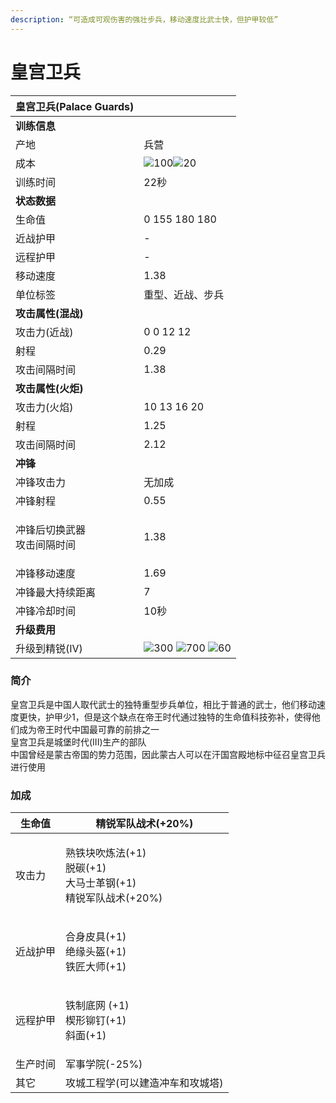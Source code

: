 ```yaml
---
description: “可造成可观伤害的强壮步兵，移动速度比武士快，但护甲较低”
---
```


# 皇宫卫兵

| 皇宫卫兵(Palace Guards)      | <img src="https://seicing-1257171891.cos.ap-nanjing.myqcloud.com/3fatcatpool/aoe4/tech/%E7%9A%87%E5%AE%AB%E5%8D%AB%E5%85%B5.png" alt="" data-size="line">                                                                                                                                                        |
| ------------------------ | ---------------------------------------------------------------------------------------------------------------------------------------------------------------------------------------------------------------------------------------------------------------------------------------------------------------- |
| **训练信息**                 |                                                                                                                                                                                                                                                                                                                  |
| 产地                       | 兵营                                                                                                                                                                                                                                                                                                               |
| 成本                       | ![](https://seicing-1257171891.cos.ap-nanjing.myqcloud.com/3fatcatpool/aoe4/tech/%E8%82%89.png)100![](https://seicing-1257171891.cos.ap-nanjing.myqcloud.com/3fatcatpool/aoe4/tech/%E9%87%91.png)20                                                                                                              |
| 训练时间                     | 22秒                                                                                                                                                                                                                                                                                                              |
| **状态数据**                 |                                                                                                                                                                                                                                                                                                                  |
| 生命值                      | 0 155 180 180                                                                                                                                                                                                                                                                                                    |
| 近战护甲                     | -                                                                                                                                                                                                                                                                                                                |
| 远程护甲                     | -                                                                                                                                                                                                                                                                                                                |
| 移动速度                     | 1.38                                                                                                                                                                                                                                                                                                             |
| 单位标签                     | 重型、近战、步兵                                                                                                                                                                                                                                                                                                         |
| **攻击属性(混战)**             |                                                                                                                                                                                                                                                                                                                  |
| 攻击力(近战)                  | 0 0 12 12                                                                                                                                                                                                                                                                                                        |
| 射程                       | 0.29                                                                                                                                                                                                                                                                                                             |
| 攻击间隔时间                   | 1.38                                                                                                                                                                                                                                                                                                             |
| **攻击属性(火炬)**             |                                                                                                                                                                                                                                                                                                                  |
| 攻击力(火焰)                  | 10 13 16 20                                                                                                                                                                                                                                                                                                      |
| 射程                       | 1.25                                                                                                                                                                                                                                                                                                             |
| 攻击间隔时间                   | 2.12                                                                                                                                                                                                                                                                                                             |
| **冲锋**                   |                                                                                                                                                                                                                                                                                                                  |
| 冲锋攻击力                    | 无加成                                                                                                                                                                                                                                                                                                              |
| 冲锋射程                     | 0.55                                                                                                                                                                                                                                                                                                             |
| <p>冲锋后切换武器<br>攻击间隔时间</p> | 1.38                                                                                                                                                                                                                                                                                                             |
| 冲锋移动速度                   | 1.69                                                                                                                                                                                                                                                                                                             |
| 冲锋最大持续距离                 | 7                                                                                                                                                                                                                                                                                                                |
| 冲锋冷却时间                   | 10秒                                                                                                                                                                                                                                                                                                              |
| **升级费用**                 |                                                                                                                                                                                                                                                                                                                  |
| 升级到精锐(IV)                | ![](https://seicing-1257171891.cos.ap-nanjing.myqcloud.com/3fatcatpool/aoe4/tech/%E8%82%89.png)300 ![](https://seicing-1257171891.cos.ap-nanjing.myqcloud.com/3fatcatpool/aoe4/tech/%E9%87%91.png)700 ![](https://seicing-1257171891.cos.ap-nanjing.myqcloud.com/3fatcatpool/aoe4/tech/%E6%97%B6%E9%97%B4.png)60 |

### 简介 <a href="#jia" id="jia"></a>

皇宫卫兵是中国人取代武士的独特重型步兵单位，相比于普通的武士，他们移动速度更快，护甲少1，但是这个缺点在帝王时代通过独特的生命值科技弥补，使得他们成为帝王时代中国最可靠的前排之一\
皇宫卫兵是城堡时代(III)生产的部队\
中国曾经是蒙古帝国的势力范围，因此蒙古人可以在汗国宫殿地标中征召皇宫卫兵进行使用

### 加成 <a href="#change" id="change"></a>

| 生命值  | <img src="https://seicing-1257171891.cos.ap-nanjing.myqcloud.com/3fatcatpool/aoe4/tech/%E7%B2%BE%E9%94%90%E5%86%9B%E9%98%9F%E6%88%98%E6%9C%AF.png" alt="" data-size="line">精锐军队战术(+20%)                                                                                                                                                                                                                                                                                                                                                                                                                                                                                                                                 |
| ---- | ----------------------------------------------------------------------------------------------------------------------------------------------------------------------------------------------------------------------------------------------------------------------------------------------------------------------------------------------------------------------------------------------------------------------------------------------------------------------------------------------------------------------------------------------------------------------------------------------------------------------------------------------------------------------------------------------------------------------- |
| 攻击力  | <p><img src="https://seicing-1257171891.cos.ap-nanjing.myqcloud.com/3fatcatpool/aoe4/tech/%E7%86%9F%E9%93%81%E5%9D%97%E5%90%B9%E7%82%BC%E6%B3%95.png" alt="" data-size="line">熟铁块吹炼法(+1)<br><img src="https://seicing-1257171891.cos.ap-nanjing.myqcloud.com/3fatcatpool/aoe4/tech/%E8%84%B1%E7%A2%B3.png" alt="" data-size="line">脱碳(+1)<br><img src="https://seicing-1257171891.cos.ap-nanjing.myqcloud.com/3fatcatpool/aoe4/tech/%E5%A4%A7%E9%A9%AC%E5%A3%AB%E9%9D%A9%E9%92%A2.png" alt="" data-size="line">大马士革钢(+1)<br><img src="https://seicing-1257171891.cos.ap-nanjing.myqcloud.com/3fatcatpool/aoe4/tech/%E7%B2%BE%E9%94%90%E5%86%9B%E9%98%9F%E6%88%98%E6%9C%AF.png" alt="" data-size="line">精锐军队战术(+20%)</p> |
| 近战护甲 | <p><img src="https://seicing-1257171891.cos.ap-nanjing.myqcloud.com/3fatcatpool/aoe4/tech/%E5%90%88%E8%BA%AB%E7%9A%AE%E5%85%B7.png" alt="" data-size="line">合身皮具(+1)<br><img src="https://seicing-1257171891.cos.ap-nanjing.myqcloud.com/3fatcatpool/aoe4/tech/%E7%BB%9D%E7%BC%98%E5%A4%B4%E7%9B%94.png" alt="" data-size="line">绝缘头盔(+1)<br><img src="https://seicing-1257171891.cos.ap-nanjing.myqcloud.com/3fatcatpool/aoe4/tech/%E9%93%81%E5%8C%A0%E5%A4%A7%E5%B8%88.png" alt="" data-size="line">铁匠大师(+1)</p>                                                                                                                                                                                                      |
| 远程护甲 | <p><img src="https://seicing-1257171891.cos.ap-nanjing.myqcloud.com/3fatcatpool/aoe4/tech/%E9%93%81%E5%88%B6%E5%BA%95%E7%BD%91.png" alt="" data-size="line">铁制底网 (+1)<br><img src="https://seicing-1257171891.cos.ap-nanjing.myqcloud.com/3fatcatpool/aoe4/tech/%E6%A5%94%E5%BD%A2%E9%93%86%E9%92%89.png" alt="" data-size="line">楔形铆钉(+1)<br><img src="https://seicing-1257171891.cos.ap-nanjing.myqcloud.com/3fatcatpool/aoe4/tech/%E6%96%9C%E9%9D%A2.png" alt="" data-size="line">斜面(+1)</p>                                                                                                                                                                                                                         |
| 生产时间 | <img src="https://seicing-1257171891.cos.ap-nanjing.myqcloud.com/3fatcatpool/aoe4/tech/%E5%86%9B%E4%BA%8B%E5%AD%A6%E9%99%A2.png" alt="" data-size="line">军事学院(-25%)                                                                                                                                                                                                                                                                                                                                                                                                                                                                                                                                                     |
| 其它   | <img src="https://seicing-1257171891.cos.ap-nanjing.myqcloud.com/3fatcatpool/aoe4/tech/%E6%94%BB%E5%9F%8E%E5%B7%A5%E7%A8%8B%E5%AD%A6.png" alt="" data-size="line">攻城工程学(可以建造冲车和攻城塔)                                                                                                                                                                                                                                                                                                                                                                                                                                                                                                                                     |
